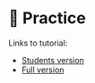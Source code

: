 # 🐍 Practice

Links to tutorial:

- [Students version](/10-Tutorials/2_exploratory_data_analysis_students/)
- [Full version](/10-Tutorials/2_exploratory_data_analysis/)
